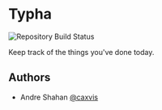 # Typha
<img src="https://travis-ci.org/caxvis/typha.svg?branch=master" alt="Repository Build Status">

Keep track of the things you've done today.

## Authors

- Andre Shahan <a href="https://twitter.com/caxvis">@caxvis</a>
